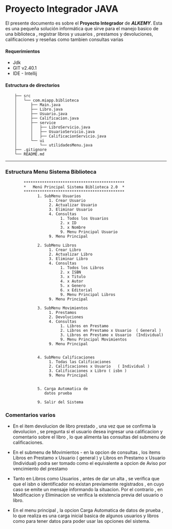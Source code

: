 # Proyecto Integrador JAVA

El presente documento es sobre el **Proyecto Integrador** de ***ALKEMY***. Esta es una pequeña solución informática que sirve para el manejo basico de una biblioteca , registrar libros y usuarios , prestamos y devoluciones, calificaciones y reseñas como tambien consultas varias

#### Requerimientos
- Jdk 
- GIT v2.40.1
- IDE - Intellij 

#### Estructura de directorios
``` tree
    ├── src
    │   └── com.miapp.biblioteca
    │      ├── Main.java
    │      ├── Libro.java
    │      ├── Usuario.java 
    │      ├── Calificacion.java              
    │      ├── service
    │      │   ├── LibroServicio.java
    │      │   ├── UsuarioServicio.java
    │      │   ├── CalificacionServicio.java    
    │      └── ui     
    │          └── utilidadesMenu.java
    ├── .gitignore
    └── README.md
```

---
### Estructura Menu Sistema Biblioteca
   
``` 
        ******************************************** 
        *   Menú Principal Sistema Biblioteca 2.0  *
        ********************************************
              1. SubMenu Usuarios
                   1. Crear Usuario
                   2. Actualizar Usuario
                   3. Eliminar Usuario
                   4. Consultas
                        1. Todos los Usuarios
                        2. x ID
                        3. x Nombre
                        9. Menu Principal Usuario
                   9. Menu Principal
        
              2. SubMenu Libros
                   1. Crear Libro
                   2. Actualizar Libro
                   3. Eliminar Libro
                   4. Consultas
                        1. Todos los Libros
                        2. x ISBN
                        3. x Titulo
                        4. x Autor
                        5. x Genero
                        6. x Editorial
                        9. Menu Principal Libros
                   9. Menu Principal

              3. SubMenu Movimientos
                   1. Prestamos
                   2. Devoluciones
                   4. Consultas
                        1. Libros en Prestamo
                        2. Libros en Prestamo x Usuario  ( General )
                        3. Libros en Prestamo x Usuario  (Individual)
                        9. Menu Principal Movimientos
                   9. Menu Principal


              4. SubMenu Calificaciones
                   1. Todas las Calificaciones
                   2. Calificaciones x Usuario   ( Individual )
                   3. Calificaciones x Libro ( isbn )
                   9. Menu Principal


              5. Carga Automatica de
                 datos prueba 

              9. Salir del Sistema
```


### Comentarios varios

- En el item devolucion de libro prestado , una vez que se 
  confirma la devolucion , se pregunta si el usuario desea 
  ingresar una calificacion y comentario sobre el libro ,
  lo que alimenta las consultas del submenu de calificaciones.


- En el submenu de Movimientos - en la opcion de consultas , 
  los items Libros en Prestamo x Usuario ( general )  y 
  Libros en Prestamo x Usuario (Individual) podra ser tomado como 
  el equivalente a opcion de Aviso por vencimiento del prestamo


- Tanto en Libros como Usuarios , antes de dar un alta , se verifica que
  que el isbn o identificador no existan previamente registrados , en cuyo
  caso se emite un mensaje informando la situacion.  Por el contrario , en 
  Modificacion y Eliminacion se verifica la existencia previa del
  usuario o libro.


- En el menu principal , la opcion Carga Automatica de datos de prueba ,
  lo que realiza es una carga inicial basica de algunos usuarios y libros 
  como para tener datos para poder usar las opciones del sistema.

 